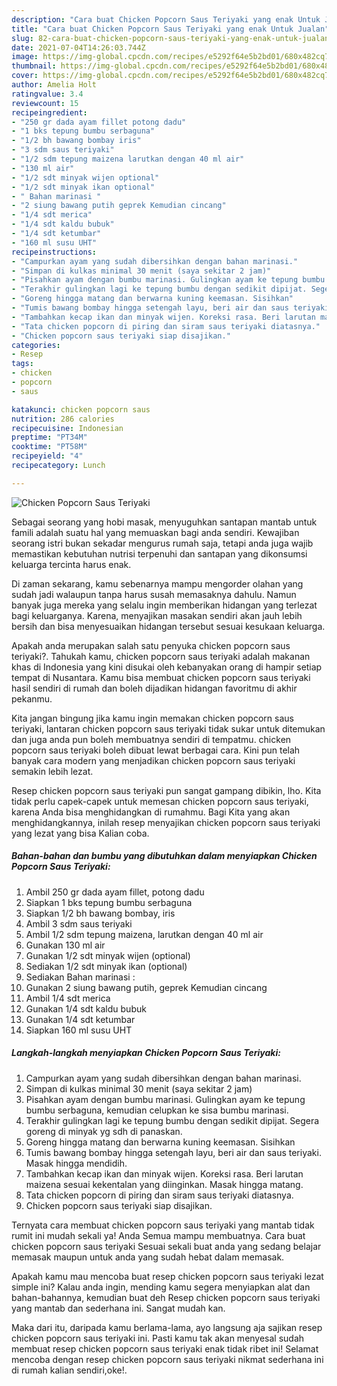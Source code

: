 ```yaml
---
description: "Cara buat Chicken Popcorn Saus Teriyaki yang enak Untuk Jualan"
title: "Cara buat Chicken Popcorn Saus Teriyaki yang enak Untuk Jualan"
slug: 82-cara-buat-chicken-popcorn-saus-teriyaki-yang-enak-untuk-jualan
date: 2021-07-04T14:26:03.744Z
image: https://img-global.cpcdn.com/recipes/e5292f64e5b2bd01/680x482cq70/chicken-popcorn-saus-teriyaki-foto-resep-utama.jpg
thumbnail: https://img-global.cpcdn.com/recipes/e5292f64e5b2bd01/680x482cq70/chicken-popcorn-saus-teriyaki-foto-resep-utama.jpg
cover: https://img-global.cpcdn.com/recipes/e5292f64e5b2bd01/680x482cq70/chicken-popcorn-saus-teriyaki-foto-resep-utama.jpg
author: Amelia Holt
ratingvalue: 3.4
reviewcount: 15
recipeingredient:
- "250 gr dada ayam fillet potong dadu"
- "1 bks tepung bumbu serbaguna"
- "1/2 bh bawang bombay iris"
- "3 sdm saus teriyaki"
- "1/2 sdm tepung maizena larutkan dengan 40 ml air"
- "130 ml air"
- "1/2 sdt minyak wijen optional"
- "1/2 sdt minyak ikan optional"
- " Bahan marinasi "
- "2 siung bawang putih geprek Kemudian cincang"
- "1/4 sdt merica"
- "1/4 sdt kaldu bubuk"
- "1/4 sdt ketumbar"
- "160 ml susu UHT"
recipeinstructions:
- "Campurkan ayam yang sudah dibersihkan dengan bahan marinasi."
- "Simpan di kulkas minimal 30 menit (saya sekitar 2 jam)"
- "Pisahkan ayam dengan bumbu marinasi. Gulingkan ayam ke tepung bumbu serbaguna, kemudian celupkan ke sisa bumbu marinasi."
- "Terakhir gulingkan lagi ke tepung bumbu dengan sedikit dipijat. Segera goreng di minyak yg sdh di panaskan."
- "Goreng hingga matang dan berwarna kuning keemasan. Sisihkan"
- "Tumis bawang bombay hingga setengah layu, beri air dan saus teriyaki. Masak hingga mendidih."
- "Tambahkan kecap ikan dan minyak wijen. Koreksi rasa. Beri larutan maizena sesuai kekentalan yang diinginkan. Masak hingga matang."
- "Tata chicken popcorn di piring dan siram saus teriyaki diatasnya."
- "Chicken popcorn saus teriyaki siap disajikan."
categories:
- Resep
tags:
- chicken
- popcorn
- saus

katakunci: chicken popcorn saus 
nutrition: 286 calories
recipecuisine: Indonesian
preptime: "PT34M"
cooktime: "PT58M"
recipeyield: "4"
recipecategory: Lunch

---
```



![Chicken Popcorn Saus Teriyaki](https://img-global.cpcdn.com/recipes/e5292f64e5b2bd01/680x482cq70/chicken-popcorn-saus-teriyaki-foto-resep-utama.jpg)

Sebagai seorang yang hobi masak, menyuguhkan santapan mantab untuk famili adalah suatu hal yang memuaskan bagi anda sendiri. Kewajiban seorang istri bukan sekadar mengurus rumah saja, tetapi anda juga wajib memastikan kebutuhan nutrisi terpenuhi dan santapan yang dikonsumsi keluarga tercinta harus enak.

Di zaman  sekarang, kamu sebenarnya mampu mengorder olahan yang sudah jadi walaupun tanpa harus susah memasaknya dahulu. Namun banyak juga mereka yang selalu ingin memberikan hidangan yang terlezat bagi keluarganya. Karena, menyajikan masakan sendiri akan jauh lebih bersih dan bisa menyesuaikan hidangan tersebut sesuai kesukaan keluarga. 



Apakah anda merupakan salah satu penyuka chicken popcorn saus teriyaki?. Tahukah kamu, chicken popcorn saus teriyaki adalah makanan khas di Indonesia yang kini disukai oleh kebanyakan orang di hampir setiap tempat di Nusantara. Kamu bisa membuat chicken popcorn saus teriyaki hasil sendiri di rumah dan boleh dijadikan hidangan favoritmu di akhir pekanmu.

Kita jangan bingung jika kamu ingin memakan chicken popcorn saus teriyaki, lantaran chicken popcorn saus teriyaki tidak sukar untuk ditemukan dan juga anda pun boleh membuatnya sendiri di tempatmu. chicken popcorn saus teriyaki boleh dibuat lewat berbagai cara. Kini pun telah banyak cara modern yang menjadikan chicken popcorn saus teriyaki semakin lebih lezat.

Resep chicken popcorn saus teriyaki pun sangat gampang dibikin, lho. Kita tidak perlu capek-capek untuk memesan chicken popcorn saus teriyaki, karena Anda bisa menghidangkan di rumahmu. Bagi Kita yang akan menghidangkannya, inilah resep menyajikan chicken popcorn saus teriyaki yang lezat yang bisa Kalian coba.

<!--inarticleads1-->

##### Bahan-bahan dan bumbu yang dibutuhkan dalam menyiapkan Chicken Popcorn Saus Teriyaki:

1. Ambil 250 gr dada ayam fillet, potong dadu
1. Siapkan 1 bks tepung bumbu serbaguna
1. Siapkan 1/2 bh bawang bombay, iris
1. Ambil 3 sdm saus teriyaki
1. Ambil 1/2 sdm tepung maizena, larutkan dengan 40 ml air
1. Gunakan 130 ml air
1. Gunakan 1/2 sdt minyak wijen (optional)
1. Sediakan 1/2 sdt minyak ikan (optional)
1. Sediakan  Bahan marinasi :
1. Gunakan 2 siung bawang putih, geprek Kemudian cincang
1. Ambil 1/4 sdt merica
1. Gunakan 1/4 sdt kaldu bubuk
1. Gunakan 1/4 sdt ketumbar
1. Siapkan 160 ml susu UHT




<!--inarticleads2-->

##### Langkah-langkah menyiapkan Chicken Popcorn Saus Teriyaki:

1. Campurkan ayam yang sudah dibersihkan dengan bahan marinasi.
1. Simpan di kulkas minimal 30 menit (saya sekitar 2 jam)
1. Pisahkan ayam dengan bumbu marinasi. Gulingkan ayam ke tepung bumbu serbaguna, kemudian celupkan ke sisa bumbu marinasi.
1. Terakhir gulingkan lagi ke tepung bumbu dengan sedikit dipijat. Segera goreng di minyak yg sdh di panaskan.
1. Goreng hingga matang dan berwarna kuning keemasan. Sisihkan
1. Tumis bawang bombay hingga setengah layu, beri air dan saus teriyaki. Masak hingga mendidih.
1. Tambahkan kecap ikan dan minyak wijen. Koreksi rasa. Beri larutan maizena sesuai kekentalan yang diinginkan. Masak hingga matang.
1. Tata chicken popcorn di piring dan siram saus teriyaki diatasnya.
1. Chicken popcorn saus teriyaki siap disajikan.




Ternyata cara membuat chicken popcorn saus teriyaki yang mantab tidak rumit ini mudah sekali ya! Anda Semua mampu membuatnya. Cara buat chicken popcorn saus teriyaki Sesuai sekali buat anda yang sedang belajar memasak maupun untuk anda yang sudah hebat dalam memasak.

Apakah kamu mau mencoba buat resep chicken popcorn saus teriyaki lezat simple ini? Kalau anda ingin, mending kamu segera menyiapkan alat dan bahan-bahannya, kemudian buat deh Resep chicken popcorn saus teriyaki yang mantab dan sederhana ini. Sangat mudah kan. 

Maka dari itu, daripada kamu berlama-lama, ayo langsung aja sajikan resep chicken popcorn saus teriyaki ini. Pasti kamu tak akan menyesal sudah membuat resep chicken popcorn saus teriyaki enak tidak ribet ini! Selamat mencoba dengan resep chicken popcorn saus teriyaki nikmat sederhana ini di rumah kalian sendiri,oke!.

